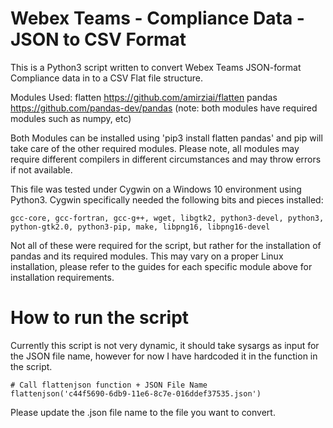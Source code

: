 # Webex Teams - Compliance Data - JSON to CSV Format

This is a Python3 script written to convert Webex Teams JSON-format Compliance data in to a CSV Flat file structure.

Modules Used:
flatten https://github.com/amirziai/flatten
pandas https://github.com/pandas-dev/pandas
(note: both modules have required modules such as numpy, etc)

Both Modules can be installed using 'pip3 install flatten pandas' and pip will take care of the other required modules. Please note, all modules may require different compilers in different circumstances and may throw errors if not available.

This file was tested under Cygwin on a Windows 10 environment using Python3. Cygwin specifically needed the following bits and pieces installed:
```
gcc-core, gcc-fortran, gcc-g++, wget, libgtk2, python3-devel, python3, python-gtk2.0, python3-pip, make, libpng16, libpng16-devel
```
Not all of these were required for the script, but rather for the installation of pandas and its required modules.
This may vary on a proper Linux installation, please refer to the guides for each specific module above for installation requirements.

# How to run the script

Currently this script is not very dynamic, it should take sysargs as input for the JSON file name, however for now I have hardcoded it in the function in the script.

```
# Call flattenjson function + JSON File Name
flattenjson('c44f5690-6db9-11e6-8c7e-016ddef37535.json')
```
Please update the .json file name to the file you want to convert.
